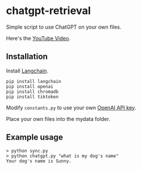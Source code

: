 # chatgpt-retrieval

Simple script to use ChatGPT on your own files.

Here's the [YouTube Video](https://youtu.be/9AXP7tCI9PI).

## Installation

Install [Langchain](https://github.com/hwchase17/langchain).
```
pip install langchain
pip install openai
pip install chromadb
pip install tiktoken
```
Modify `constants.py` to use your own [OpenAI API key](https://platform.openai.com/account/api-keys).

Place your own files into the mydata folder.


## Example usage
```
> python sync.py
> python chatgpt.py "what is my dog's name"
Your dog's name is Sunny.
```
